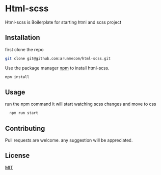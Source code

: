 # Html-scss

Html-scss is Boilerplate for starting html and scss project

## Installation
first clone the repo 

```bash
git clone git@github.com:arunmecom/html-scss.git
```

Use the package manager [npm](https://www.npmjs.com/) to install html-scss.

```bash
npm install
```

## Usage
run the npm command it will start watching scss changes and move to css

```python
  npm run start
```

## Contributing
Pull requests are welcome. any suggestion will be appreciated.



## License
[MIT](https://choosealicense.com/licenses/mit/)